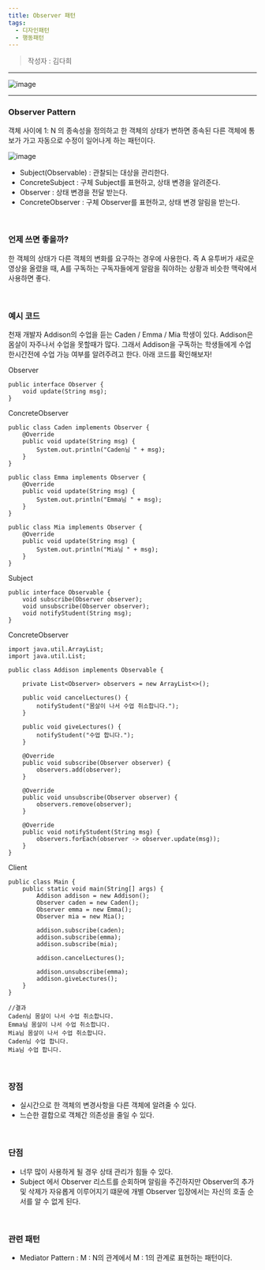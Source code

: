 ```yaml
---
title: Observer 패턴
tags:
  - 디자인패턴
  - 행동패턴
---
```


> 작성자 : 김다희

<!--more-->

---

![image](https://user-images.githubusercontent.com/81504103/129559660-823b824b-e2bd-4ae8-a28b-be179075cf2d.png)

---

### Observer Pattern

객체 사이에 1: N 의 종속성을 정의하고 한 객체의 상태가 변하면 종속된 다른 객체에 통보가 가고 자동으로 수정이 일어나게 하는 패턴이다.

![image](https://user-images.githubusercontent.com/81504103/129559703-b2eb4252-6909-4e08-b4b5-0a9c260eead2.png)

-   Subject(Observable) : 관찰되는 대상을 관리한다.
-   ConcreteSubject : 구체 Subject를 표현하고, 상태 변경을 알려준다.
-   Observer : 상태 변경을 전달 받는다.
-   ConcreteObserver : 구체 Observer를 표현하고, 상태 변경 알림을 받는다.

<br>

### 언제 쓰면 좋을까?

한 객체의 상태가 다른 객체의 변화를 요구하는 경우에 사용한다. 즉 A 유투버가 새로운 영상을 올렸을 때, A를 구독하는 구독자들에게 알람을 줘야하는 상황과 비슷한 맥락에서 사용하면 좋다. 

<br>

### 예시 코드

천재 개발자 Addison의 수업을 듣는 Caden / Emma / Mia 학생이 있다.
Addison은 몸살이 자주나서 수업을 못할때가 많다. 그래서 Addison을 구독하는 학생들에게 수업 한시간전에 수업 가능 여부를 알려주려고 한다. 아래 코드를 확인해보자!

Observer

```
public interface Observer {
    void update(String msg);
}
```

ConcreteObserver

```
public class Caden implements Observer {
    @Override
    public void update(String msg) {
        System.out.println("Caden님 " + msg);
    }
}

public class Emma implements Observer {
    @Override
    public void update(String msg) {
        System.out.println("Emma님 " + msg);
    }
}

public class Mia implements Observer {
    @Override
    public void update(String msg) {
        System.out.println("Mia님 " + msg);
    }
}
```

Subject

```
public interface Observable {
    void subscribe(Observer observer);
    void unsubscribe(Observer observer);
    void notifyStudent(String msg);
}
```

ConcreteObserver

```
import java.util.ArrayList;
import java.util.List;

public class Addison implements Observable {

    private List<Observer> observers = new ArrayList<>();

    public void cancelLectures() {
        notifyStudent("몸살이 나서 수업 취소합니다.");
    }

    public void giveLectures() {
        notifyStudent("수업 합니다.");
    }

    @Override
    public void subscribe(Observer observer) {
        observers.add(observer);
    }

    @Override
    public void unsubscribe(Observer observer) {
        observers.remove(observer);
    }

    @Override
    public void notifyStudent(String msg) {
        observers.forEach(observer -> observer.update(msg));
    }
}
```

Client

```
public class Main {
    public static void main(String[] args) {
        Addison addison = new Addison();
        Observer caden = new Caden();
        Observer emma = new Emma();
        Observer mia = new Mia();

        addison.subscribe(caden);
        addison.subscribe(emma);
        addison.subscribe(mia);
        
        addison.cancelLectures();

        addison.unsubscribe(emma);
        addison.giveLectures();
    }
}

//결과
Caden님 몸살이 나서 수업 취소합니다.
Emma님 몸살이 나서 수업 취소합니다.
Mia님 몸살이 나서 수업 취소합니다.
Caden님 수업 합니다.
Mia님 수업 합니다.
```

<br>

### 장점 

-   실시간으로 한 객체의 변경사항을 다른 객체에 알려줄 수 있다.
-   느슨한 결합으로 객체간 의존성을 줄일 수 있다.

<br>

### 단점

-   너무 많이 사용하게 될 경우 상태 관리가 힘들 수 있다.
-   Subject 에서 Observer 리스트를 순회하며 알림을 주긴하지만 Observer의 추가 및 삭제가 자유롭게 이루어지기 떄문에 개별 Observer 입장에서는 자신의 호출 순서를 알 수 없게 된다. 

<br>

### 관련 패턴

-   Mediator Pattern : M : N의 관계에서 M : 1의 관계로 표현하는 패턴이다.